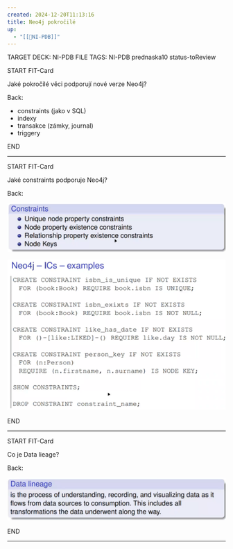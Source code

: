 ```yaml
---
created: 2024-12-20T11:13:16
title: Neo4j pokročilé
up:
  - "[[📖NI-PDB]]"
---
```


TARGET DECK: NI-PDB
FILE TAGS: NI-PDB prednaska10 status-toReview


START
FIT-Card

Jaké pokročilé věci podporují nové verze Neo4j?

Back:

- constraints (jako v SQL)
- indexy
- transakce (zámky, journal)
- triggery

END

---


START
FIT-Card

Jaké constraints podporuje Neo4j?

Back:

![](../../Assets/Pasted%20image%2020241220113025.png)

<!-- ExampleStart -->
![](../../Assets/Pasted%20image%2020241220113253.png)
<!-- ExampleEnd -->

END

---


START
FIT-Card

Co je Data lieage?

Back:

![](../../Assets/Pasted%20image%2020241220114844.png)

END

---
